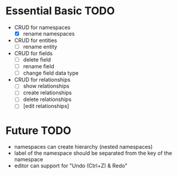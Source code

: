 # Essential Basic TODO

- CRUD for namespaces
  - [x] rename namespaces

- CRUD for entities
  - [ ] rename entity

- CRUD for fields
  - [ ] delete field
  - [ ] rename field
  - [ ] change field data type

- CRUD for relationships
  - [ ] show relationships
  - [ ] create relationships
  - [ ] delete relationships
  - [ ] [edit relationships]

# Future TODO
- namespaces can create hierarchy (nested namespaces)
- label of the namespace should be separated from the key of the namespace
- editor can support for "Undo (Ctrl+Z) & Redo"
